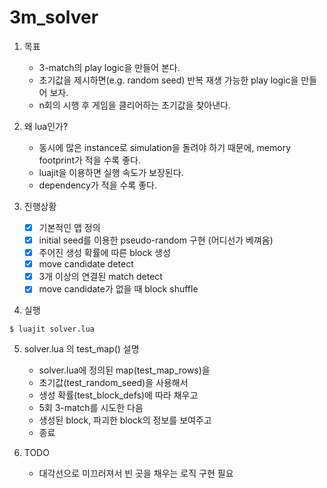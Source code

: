 # 3m_solver
 1. 목표
	- 3-match의 play logic을 만들어 본다.
	- 초기값을 제시하면(e.g. random seed) 반복 재생 가능한 play logic을 만들어 보자.
	- n회의 시행 후 게임을 클리어하는 초기값을 찾아낸다.
  
 2. 왜 lua인가?
    - 동시에 많은 instance로 simulation을 돌려야 하기 때문에, memory footprint가 적을 수록 좋다.
    - luajit을 이용하면 실행 속도가 보장된다.
    - dependency가 적을 수록 좋다.
    
 3. 진행상황
    - [x] 기본적인 맵 정의
    - [x] initial seed를 이용한 pseudo-random 구현 (어디선가 베껴옴)
    - [x] 주어진 생성 확률에 따른 block 생성
    - [x] move candidate detect
    - [x] 3개 이상의 연결된 match detect
    - [x] move candidate가 없을 때 block shuffle
    
 4. 실행
  ```
  $ luajit solver.lua
  ```
  
 5. solver.lua 의 test_map() 설명
    - solver.lua에 정의된 map(test_map_rows)을
    - 초기값(test_random_seed)을 사용해서
    - 생성 확률(test_block_defs)에 따라 채우고
    - 5회 3-match를 시도한 다음
    - 생성된 block, 파괴한 block의 정보를 보여주고
    - 종료
    
 5. TODO
    - 대각선으로 미끄러져서 빈 곳을 채우는 로직 구현 필요
